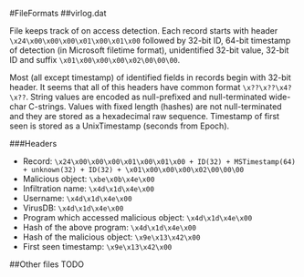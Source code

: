 #FileFormats
##virlog.dat

File keeps track of on access detection. Each record starts with header `\x24\x00\x00\x00\x01\x00\x01\x00` followed by 32-bit ID, 64-bit timestamp of detection (in Microsoft filetime format), unidentified 32-bit value, 32-bit ID and suffix `\x01\x00\x00\x00\x02\00\00\00`.

Most (all except timestamp) of identified fields in records begin with 32-bit header. It seems that all of this headers have common format `\x??\x??\x4?\x??`. String values are encoded as null-prefixed and null-terminated wide-char C-strings. Values with fixed length (hashes) are not null-terminated and they are stored as a hexadecimal raw sequence. Timestamp of first seen is stored as a UnixTimestamp (seconds from Epoch).

###Headers
- Record: `\x24\x00\x00\x00\x01\x00\x01\x00 + ID(32) + MSTimestamp(64) + unknown(32) + ID(32) + \x01\x00\x00\x00\x02\00\00\00`
- Malicious object: `\xbe\x0b\x4e\x00`
- Infiltration name: `\x4d\x1d\x4e\x00`
- Username: `\x4d\x1d\x4e\x00`
- VirusDB: `\x4d\x1d\x4e\x00`
- Program which accessed malicious object: `\x4d\x1d\x4e\x00`
- Hash of the above program: `\x4d\x1d\x4e\x00`
- Hash of the malicious object: `\x9e\x13\x42\x00`
- First seen timestamp: `\x9e\x13\x42\x00`

##Other files
TODO
